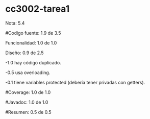 # cc3002-tarea1

Nota: 5.4

#Codigo fuente: 1.9 de 3.5

  Funcionalidad: 1.0 de 1.0

  Diseño: 0.9 de 2.5
  
  -1.0 hay código duplicado.
  
  -0.5 usa overloading.
  
  -0.1 tiene variables protected (debería tener privadas con getters).


#Coverage: 1.0 de 1.0

#Javadoc: 1.0 de 1.0

#Resumen: 0.5 de 0.5
